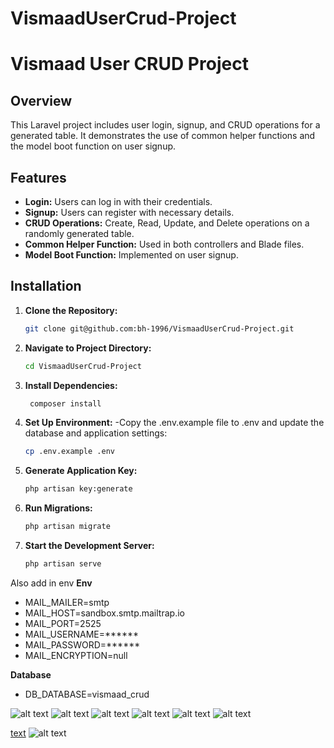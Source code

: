# VismaadUserCrud-Project

# Vismaad User CRUD Project

## Overview

This Laravel project includes user login, signup, and CRUD operations for a generated table. It demonstrates the use of common helper functions and the model boot function on user signup.

## Features

- **Login:** Users can log in with their credentials.
- **Signup:** Users can register with necessary details.
- **CRUD Operations:** Create, Read, Update, and Delete operations on a randomly generated table.
- **Common Helper Function:** Used in both controllers and Blade files.
- **Model Boot Function:** Implemented on user signup.

## Installation

1. **Clone the Repository:**
   ```bash
   git clone git@github.com:bh-1996/VismaadUserCrud-Project.git

2. **Navigate to Project Directory:**
   ```bash
   cd VismaadUserCrud-Project

3. **Install Dependencies:**
   ```bash
    composer install

4. **Set Up Environment:**
    -Copy the .env.example file to .env and update the database and application settings:
   ```bash
   cp .env.example .env

5. **Generate Application Key:**
   ```bash
   php artisan key:generate

6. **Run Migrations:**
   ```bash
   php artisan migrate

6. **Start the Development Server:**
   ```bash
   php artisan serve


Also add in env 
**Env**
- MAIL_MAILER=smtp
- MAIL_HOST=sandbox.smtp.mailtrap.io
- MAIL_PORT=2525
- MAIL_USERNAME=******
- MAIL_PASSWORD=******
- MAIL_ENCRYPTION=null


**Database**
- DB_DATABASE=vismaad_crud


![alt text](image-5.png)
![alt text](image-4.png)
![alt text](image-3.png)
![alt text](image.png)
![alt text](image-1.png)
![alt text](image-2.png)

[text](app/Helpers/helpers.php)
![alt text](image-6.png)